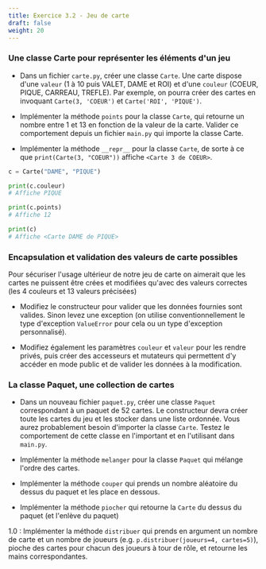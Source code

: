 ```yaml
---
title: Exercice 3.2 - Jeu de carte
draft: false
weight: 20
---
```



### Une classe Carte pour représenter les éléments d'un jeu

- Dans un fichier `carte.py`, créer une classe `Carte`. Une carte dispose d'une `valeur` (1 à 10 puis VALET, DAME et ROI) et d'une `couleur` (COEUR, PIQUE, CARREAU, TREFLE). Par exemple, on pourra créer des cartes en invoquant `Carte(3, 'COEUR')` et `Carte('ROI', 'PIQUE')`. 

- Implémenter la méthode `points` pour la classe `Carte`, qui retourne un nombre entre 1 et 13 en fonction de la valeur de la carte. Valider ce comportement depuis un fichier `main.py` qui importe la classe Carte.

- Implémenter la méthode `__repr__` pour la classe `Carte`, de sorte à ce que `print(Carte(3, "COEUR"))` affiche `<Carte 3 de COEUR>`.

```python
c = Carte("DAME", "PIQUE")

print(c.couleur)
# Affiche PIQUE

print(c.points)
# Affiche 12

print(c)
# Affiche <Carte DAME de PIQUE>
```


### Encapsulation et validation des valeurs de carte possibles

Pour sécuriser l'usage ultérieur de notre jeu de carte on aimerait que les cartes ne puissent être crées et modifiées qu'avec des valeurs correctes (les 4 couleurs et 13 valeurs précisées)

- Modifiez le constructeur pour valider que les données fournies sont valides. Sinon levez une exception (on utilise conventionnellement le type d'exception `ValueError` pour cela ou un type d'exception personnalisé).

- Modifiez également les paramètres `couleur` et `valeur` pour les rendre privés, puis créer des accesseurs et mutateurs qui permettent d'y accéder en mode public et de valider les données à la modification.


### La classe Paquet, une collection de cartes

- Dans un nouveau fichier `paquet.py`, créer une classe `Paquet` correspondant à un paquet de 52 cartes. Le constructeur devra créer toute les cartes du jeu et les stocker dans une liste ordonnée. Vous aurez probablement besoin d'importer la classe `Carte`. Testez le comportement de cette classe en l'important et en l'utilisant dans `main.py`.

- Implémenter la méthode `melanger` pour la classe `Paquet` qui mélange l'ordre des cartes.

- Implémenter la méthode `couper` qui prends un nombre aléatoire du dessus du paquet et les place en dessous.

- Implémenter la méthode `piocher` qui retourne la `Carte` du dessus du paquet (et l'enlève du paquet)

1.0 : Implémenter la méthode `distribuer` qui prends en argument un nombre de carte et un nombre de joueurs (e.g. `p.distribuer(joueurs=4, cartes=5)`), pioche des cartes pour chacun des joueurs à tour de rôle, et retourne les mains correspondantes.